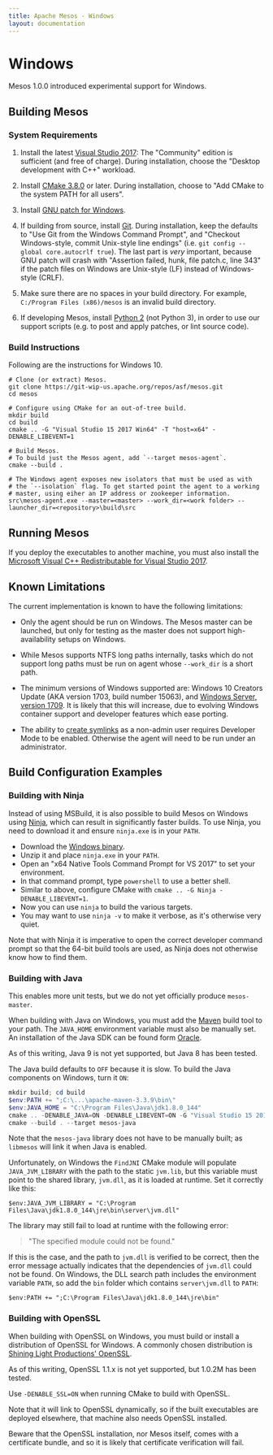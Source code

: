 ```yaml
---
title: Apache Mesos - Windows
layout: documentation
---
```


# Windows

Mesos 1.0.0 introduced experimental support for Windows.

## Building Mesos

### System Requirements

1. Install the latest [Visual Studio 2017](https://www.visualstudio.com/downloads/):
   The "Community" edition is sufficient (and free of charge).
   During installation, choose the "Desktop development with C++" workload.

2. Install [CMake 3.8.0](https://cmake.org/download/) or later.
   During installation, choose to "Add CMake to the system PATH for all users".

3. Install [GNU patch for Windows](http://gnuwin32.sourceforge.net/packages/patch.htm).

4. If building from source, install [Git](https://git-scm.com/download/win).
   During installation, keep the defaults to "Use Git from the Windows
   Command Prompt", and "Checkout Windows-style, commit Unix-style
   line endings" (i.e. `git config --global core.autocrlf true`). The
   last part is _very_ important, because GNU patch will crash with
   "Assertion failed, hunk, file patch.c, line 343" if the patch files
   on Windows are Unix-style (LF) instead of Windows-style (CRLF).

5. Make sure there are no spaces in your build directory.
   For example, `C:/Program Files (x86)/mesos` is an invalid build directory.

6. If developing Mesos, install [Python 2](https://www.python.org/downloads/)
   (not Python 3), in order to use our support scripts (e.g. to post and apply
   patches, or lint source code).

### Build Instructions

Following are the instructions for Windows 10.

    # Clone (or extract) Mesos.
    git clone https://git-wip-us.apache.org/repos/asf/mesos.git
    cd mesos

    # Configure using CMake for an out-of-tree build.
    mkdir build
    cd build
    cmake .. -G "Visual Studio 15 2017 Win64" -T "host=x64" -DENABLE_LIBEVENT=1

    # Build Mesos.
    # To build just the Mesos agent, add `--target mesos-agent`.
    cmake --build .

    # The Windows agent exposes new isolators that must be used as with
    # the `--isolation` flag. To get started point the agent to a working
    # master, using eiher an IP address or zookeeper information.
    src\mesos-agent.exe --master=<master> --work_dir=<work folder> --launcher_dir=<repository>\build\src

## Running Mesos

If you deploy the executables to another machine, you must also
install the [Microsoft Visual C++ Redistributable for Visual Studio 2017](https://aka.ms/vs/15/release/VC_redist.x64.exe).

## Known Limitations

The current implementation is known to have the following limitations:

* Only the agent should be run on Windows. The Mesos master can be
  launched, but only for testing as the master does not support
  high-availability setups on Windows.

* While Mesos supports NTFS long paths internally, tasks which do not support
  long paths must be run on agent whose `--work_dir` is a short path.

* The minimum versions of Windows supported are: Windows 10 Creators Update (AKA
  version 1703, build number 15063), and [Windows Server, version 1709][server].
  It is likely that this will increase, due to evolving Windows container
  support and developer features which ease porting.

* The ability to [create symlinks][] as a non-admin user requires
  Developer Mode to be enabled. Otherwise the agent will need to be
  run under an administrator.

[server]: https://docs.microsoft.com/en-us/windows-server/get-started/get-started-with-1709
[create symlinks]: https://blogs.windows.com/buildingapps/2016/12/02/symlinks-windows-10/

## Build Configuration Examples

### Building with Ninja

Instead of using MSBuild, it is also possible to build Mesos on
Windows using [Ninja](https://ninja-build.org/), which can result in
significantly faster builds. To use Ninja, you need to download it and
ensure `ninja.exe` is in your `PATH`.

* Download the [Windows binary](https://github.com/ninja-build/ninja/releases).
* Unzip it and place `ninja.exe` in your `PATH`.
* Open an "x64 Native Tools Command Prompt for VS 2017" to set your
  environment.
* In that command prompt, type `powershell` to use a better shell.
* Similar to above, configure CMake with
  `cmake .. -G Ninja -DENABLE_LIBEVENT=1`.
* Now you can use `ninja` to build the various targets.
* You may want to use `ninja -v` to make it verbose, as it's otherwise
  very quiet.

Note that with Ninja it is imperative to open the correct developer
command prompt so that the 64-bit build tools are used, as Ninja does
not otherwise know how to find them.

### Building with Java

This enables more unit tests, but we do not yet officially produce
`mesos-master`.

When building with Java on Windows, you must add the [Maven][] build tool to
your path. The `JAVA_HOME` environment variable must also be manually set.
An installation of the Java SDK can be found form [Oracle][].

[maven]: https://maven.apache.org/guides/getting-started/windows-prerequisites.html
[oracle]: http://www.oracle.com/technetwork/java/javase/downloads/index.html

As of this writing, Java 9 is not yet supported, but Java 8 has been tested.

The Java build defaults to `OFF` because it is slow. To build the Java
components on Windows, turn it `ON`:

```powershell
mkdir build; cd build
$env:PATH += ";C:\...\apache-maven-3.3.9\bin\"
$env:JAVA_HOME = "C:\Program Files\Java\jdk1.8.0_144"
cmake .. -DENABLE_JAVA=ON -DENABLE_LIBEVENT=ON -G "Visual Studio 15 2017 Win64" -T "host=x64"
cmake --build . --target mesos-java
```

Note that the `mesos-java` library does not have to be manually built; as
`libmesos` will link it when Java is enabled.

Unfortunately, on Windows the `FindJNI` CMake module will populate `JAVA_JVM_LIBRARY` with
the path to the static `jvm.lib`, but this variable must point to the shared
library, `jvm.dll`, as it is loaded at runtime. Set it correctly like this:

```
$env:JAVA_JVM_LIBRARY = "C:\Program Files\Java\jdk1.8.0_144\jre\bin\server\jvm.dll"
```

The library may still fail to load at runtime with the following error:

> "The specified module could not be found."

If this is the case, and the path to `jvm.dll` is verified to be correct, then
the error message actually indicates that the dependencies of `jvm.dll` could
not be found. On Windows, the DLL search path includes the environment variable
`PATH`, so add the `bin` folder which contains `server\jvm.dll` to `PATH`:

```
$env:PATH += ";C:\Program Files\Java\jdk1.8.0_144\jre\bin"
```

### Building with OpenSSL

When building with OpenSSL on Windows, you must build or install a distribution
of OpenSSL for Windows. A commonly chosen distribution is
[Shining Light Productions' OpenSSL][openssl].

[openssl]: https://slproweb.com/products/Win32OpenSSL.html

As of this writing, OpenSSL 1.1.x is not yet supported, but 1.0.2M has been
tested.

Use `-DENABLE_SSL=ON` when running CMake to build with OpenSSL.

Note that it will link to OpenSSL dynamically, so if the built executables are
deployed elsewhere, that machine also needs OpenSSL installed.

Beware that the OpenSSL installation, nor Mesos itself, comes with a certificate
bundle, and so it is likely that certificate verification will fail.
